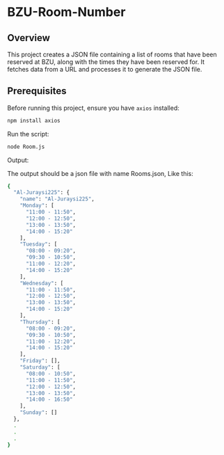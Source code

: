 # BZU-Room-Number

## Overview

This project creates a JSON file containing a list of rooms that have been reserved at BZU, along with the times they have been reserved for. It fetches data from a URL and processes it to generate the JSON file.

## Prerequisites

Before running this project, ensure you have `axios` installed:

```bash
npm install axios
```


Run the script:
```bash
node Room.js
```
Output:

The output should be a json file with name Rooms.json, Like this:

```bash
{
  "Al-Juraysi225": {
    "name": "Al-Juraysi225",
    "Monday": [
      "11:00 - 11:50",
      "12:00 - 12:50",
      "13:00 - 13:50",
      "14:00 - 15:20"
    ],
    "Tuesday": [
      "08:00 - 09:20",
      "09:30 - 10:50",
      "11:00 - 12:20",
      "14:00 - 15:20"
    ],
    "Wednesday": [
      "11:00 - 11:50",
      "12:00 - 12:50",
      "13:00 - 13:50",
      "14:00 - 15:20"
    ],
    "Thursday": [
      "08:00 - 09:20",
      "09:30 - 10:50",
      "11:00 - 12:20",
      "14:00 - 15:20"
    ],
    "Friday": [],
    "Saturday": [
      "08:00 - 10:50",
      "11:00 - 11:50",
      "12:00 - 12:50",
      "13:00 - 13:50",
      "14:00 - 16:50"
    ],
    "Sunday": []
  },
  .
  .
  .
}
```

